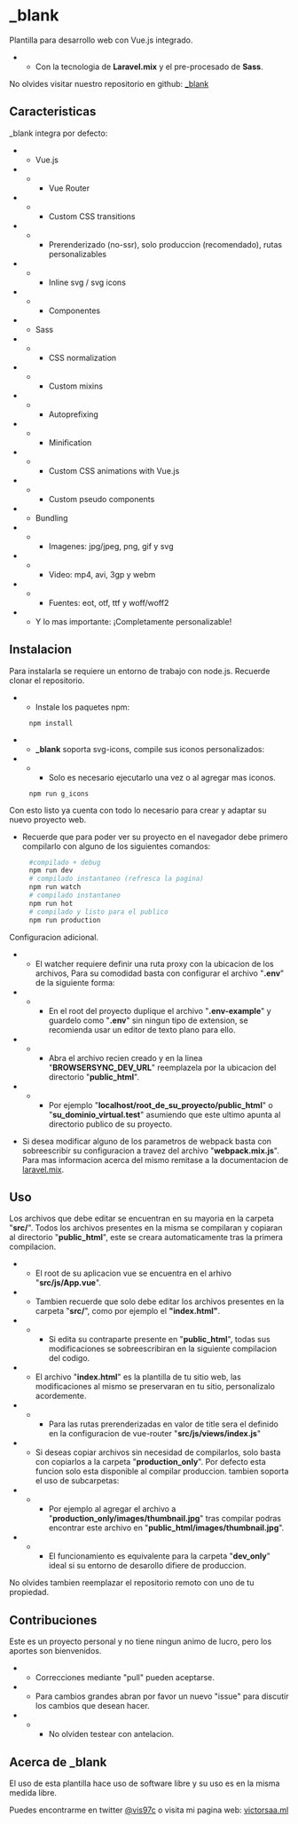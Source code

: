 # _blank
Plantilla para desarrollo web con Vue.js integrado.
- - Con la tecnologia de **Laravel.mix** y el pre-procesado de **Sass**.

No olvides visitar nuestro repositorio en github: [_blank](https://github.com/vis97c/_blank)

## Caracteristicas

_blank integra por defecto:

- - Vue.js

- - - Vue Router

- - - Custom CSS transitions

- - - Prerenderizado (no-ssr), solo produccion (recomendado), rutas personalizables

- - - Inline svg / svg icons

- - - Componentes

- - Sass

- - - CSS normalization

- - - Custom mixins

- - - Autoprefixing

- - - Minification

- - - Custom CSS animations with Vue.js

- - - Custom pseudo components 

- - Bundling

- - - Imagenes: jpg/jpeg, png, gif y svg

- - - Video: mp4, avi, 3gp y webm

- - - Fuentes: eot, otf, ttf y woff/woff2

- - Y lo mas importante: ¡Completamente personalizable!


## Instalacion

Para instalarla se requiere un entorno de trabajo con node.js. Recuerde clonar el repositorio.

- - Instale los paquetes npm:

```
     npm install
```

- - **_blank** soporta svg-icons, compile sus iconos personalizados:

- - - Solo es necesario ejecutarlo una vez o al agregar mas iconos.

```
     npm run g_icons
```

Con esto listo ya cuenta con todo lo necesario para crear y adaptar su nuevo proyecto web.

- Recuerde que para poder ver su proyecto en el navegador debe primero compilarlo con alguno de los siguientes comandos:

```bash
     #compilado + debug
     npm run dev
     # compilado instantaneo (refresca la pagina)
     npm run watch
     # compilado instantaneo
     npm run hot
     # compilado y listo para el publico
     npm run production

```

Configuracion adicional.

- - El watcher requiere definir una ruta proxy con la ubicacion de los archivos, Para su comodidad basta con configurar el archivo "**.env**" de la siguiente forma:

- - - En el root del proyecto duplique el archivo "**.env-example**" y guardelo como "**.env**" sin ningun tipo de extension, se recomienda usar un editor de texto plano para ello.

- - - Abra el archivo recien creado y en la linea "**BROWSERSYNC_DEV_URL**" reemplazela por la ubicacion del directorio "**public_html**".

- - - Por ejemplo "**localhost/root_de_su_proyecto/public_html**" o "**su_dominio_virtual.test**" asumiendo que este ultimo apunta al directorio publico de su proyecto.

- Si desea modificar alguno de los parametros de webpack basta con sobreescribir su configuracion a travez del archivo "**webpack.mix.js**". Para mas informacion acerca del mismo remitase a la documentacion de [laravel.mix](https://laravel-mix.com/docs/4.0/installation).

## Uso

Los archivos que debe editar se encuentran en su mayoria en la carpeta "**src/**". Todos los archivos presentes en la misma se compilaran y copiaran al directorio "**public_html**", este se creara automaticamente tras la primera compilacion.

- - El root de su aplicacion vue se encuentra en el arhivo "**src/js/App.vue**".

- - Tambien recuerde que solo debe editar los archivos presentes en la carpeta "**src/**", como por ejemplo el **"index.html"**.

- - - Si edita su contraparte presente en "**public_html**", todas sus modificaciones se sobreescribiran en la siguiente compilacion del codigo.

- - El archivo "**index.html**" es la plantilla de tu sitio web, las modificaciones al mismo se preservaran en tu sitio, personalizalo acordemente.

- - - Para las rutas prerenderizadas en valor de title sera el definido en la configuracion de vue-router "**src/js/views/index.js**"

- - Si deseas copiar archivos sin necesidad de compilarlos, solo basta con copiarlos a la carpeta "**production_only**". Por defecto esta funcion solo esta disponible al compilar produccion. tambien soporta el uso de subcarpetas:

- - - Por ejemplo al agregar el archivo a "**production_only/images/thumbnail.jpg**" tras compilar podras encontrar este archivo en "**public_html/images/thumbnail.jpg**".

- - - El funcionamiento es equivalente para la carpeta "**dev_only**" ideal si su entorno de desarollo difiere de produccion.

No olvides tambien reemplazar el repositorio remoto con uno de tu propiedad.

## Contribuciones
Este es un proyecto personal y no tiene ningun animo de lucro, pero los aportes son bienvenidos.

- - Correcciones mediante "pull" pueden aceptarse.

- - Para cambios grandes abran por favor un nuevo "issue" para discutir los cambios que desean hacer.

- - - No olviden testear con antelacion.

## Acerca de _blank

El uso de esta plantilla hace uso de software libre y su uso es en la misma medida libre.  

Puedes encontrarme en twitter [@vis97c](https://twitter.com/vis97c) o visita mi pagina web: [victorsaa.ml](https://victorsaa.ml/)